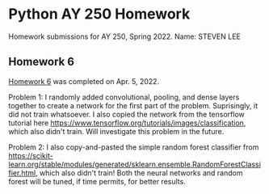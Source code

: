 # Python AY 250 Homework

Homework submissions for AY 250, Spring 2022.
Name: STEVEN LEE

## Homework 6
[Homework 6](https://github.com/stevensslee/python-ay250-homeworks/blob/main/hw_6/hw6_ml.ipynb) was completed on Apr. 5, 2022.


Problem 1:
I randomly added convolutional, pooling, and dense layers together to create a network for the first part of the problem. Suprisingly, it did not train whatsoever. I also copied the network from the tensorflow tutorial here https://www.tensorflow.org/tutorials/images/classification, which also didn't train. Will investigate this problem in the future.

Problem 2:
I also copy-and-pasted the simple random forest classifier from https://scikit-learn.org/stable/modules/generated/sklearn.ensemble.RandomForestClassifier.html, which also didn't train! Both the neural networks and random forest will be tuned, if time permits, for better results. 
